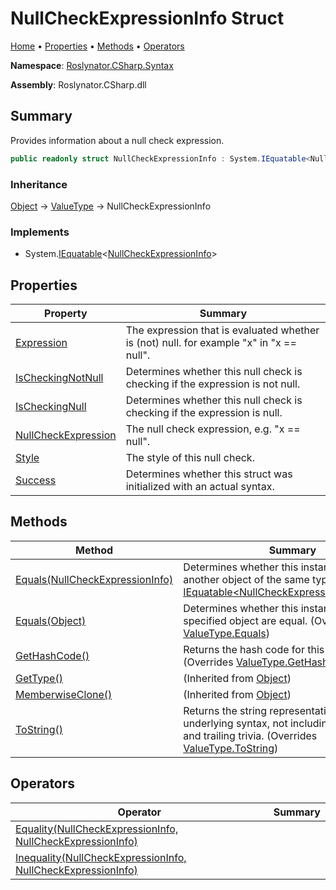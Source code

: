 # NullCheckExpressionInfo Struct <a name="_Top"></a>

[Home](../../../../README.md) &#x2022; [Properties](#properties) &#x2022; [Methods](#methods) &#x2022; [Operators](#operators)

**Namespace**: [Roslynator.CSharp.Syntax](../README.md#_Top)

**Assembly**: Roslynator\.CSharp\.dll

## Summary

Provides information about a null check expression\.

```csharp
public readonly struct NullCheckExpressionInfo : System.IEquatable<NullCheckExpressionInfo>
```

### Inheritance

[Object](https://docs.microsoft.com/en-us/dotnet/api/system.object) &#x2192; [ValueType](https://docs.microsoft.com/en-us/dotnet/api/system.valuetype) &#x2192; NullCheckExpressionInfo

### Implements

* System\.[IEquatable](https://docs.microsoft.com/en-us/dotnet/api/system.iequatable-1)\<[NullCheckExpressionInfo](#_Top)>

## Properties

| Property | Summary |
| -------- | ------- |
| [Expression](Expression/README.md#_Top) | The expression that is evaluated whether is \(not\) null\. for example "x" in "x == null"\. |
| [IsCheckingNotNull](IsCheckingNotNull/README.md#_Top) | Determines whether this null check is checking if the expression is not null\. |
| [IsCheckingNull](IsCheckingNull/README.md#_Top) | Determines whether this null check is checking if the expression is null\. |
| [NullCheckExpression](NullCheckExpression/README.md#_Top) | The null check expression, e\.g\. "x == null"\. |
| [Style](Style/README.md#_Top) | The style of this null check\. |
| [Success](Success/README.md#_Top) | Determines whether this struct was initialized with an actual syntax\. |

## Methods

| Method | Summary |
| ------ | ------- |
| [Equals(NullCheckExpressionInfo)](Equals/README.md#Roslynator_CSharp_Syntax_NullCheckExpressionInfo_Equals_Roslynator_CSharp_Syntax_NullCheckExpressionInfo_) | Determines whether this instance is equal to another object of the same type\. \(Implements [IEquatable\<NullCheckExpressionInfo>.Equals](https://docs.microsoft.com/en-us/dotnet/api/system.iequatable-1.equals)\) |
| [Equals(Object)](Equals/README.md#Roslynator_CSharp_Syntax_NullCheckExpressionInfo_Equals_System_Object_) | Determines whether this instance and a specified object are equal\. \(Overrides [ValueType.Equals](https://docs.microsoft.com/en-us/dotnet/api/system.valuetype.equals)\) |
| [GetHashCode()](GetHashCode/README.md#_Top) | Returns the hash code for this instance\. \(Overrides [ValueType.GetHashCode](https://docs.microsoft.com/en-us/dotnet/api/system.valuetype.gethashcode)\) |
| [GetType()](https://docs.microsoft.com/en-us/dotnet/api/system.object.gettype) |  \(Inherited from [Object](https://docs.microsoft.com/en-us/dotnet/api/system.object)\) |
| [MemberwiseClone()](https://docs.microsoft.com/en-us/dotnet/api/system.object.memberwiseclone) |  \(Inherited from [Object](https://docs.microsoft.com/en-us/dotnet/api/system.object)\) |
| [ToString()](ToString/README.md#_Top) | Returns the string representation of the underlying syntax, not including its leading and trailing trivia\. \(Overrides [ValueType.ToString](https://docs.microsoft.com/en-us/dotnet/api/system.valuetype.tostring)\) |

## Operators

| Operator | Summary |
| -------- | ------- |
| [Equality(NullCheckExpressionInfo, NullCheckExpressionInfo)](op_Equality/README.md#_Top) | |
| [Inequality(NullCheckExpressionInfo, NullCheckExpressionInfo)](op_Inequality/README.md#_Top) | |

